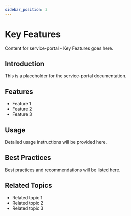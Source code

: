 ```yaml
---
sidebar_position: 3
---
```


# Key Features

Content for service-portal - Key Features goes here.

## Introduction

This is a placeholder for the service-portal documentation.

## Features

- Feature 1
- Feature 2
- Feature 3

## Usage

Detailed usage instructions will be provided here.

## Best Practices

Best practices and recommendations will be listed here.

## Related Topics

- Related topic 1
- Related topic 2
- Related topic 3
